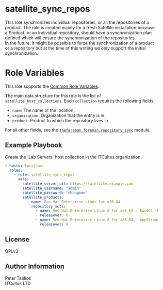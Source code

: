 # satellite_sync_repos

This role synchronizes individual repositories, or all the repositories of a product. The role is created mainly for 
a fresh Satellite installation because a Product, or an individual repository, should have a synchronization plan defined
which will ensure the synchronization of the repositories.  
In the future, it might be possible to force the synchronization of a product or a repository but at the time of this writing
we only support the initial synchronization. 

# Role Variables

This role supports the [Common Role Variables](https://github.com/theforeman/foreman-ansible-modules/blob/develop/README.md#common-role-variables).

The main data structure for this role is the list of `satellite_host_collections`. Each `collection` requires the following fields:

- `name`: The name of the location.
- `organization`: Organization that the entity is in
- `product`: Product to which the repository lives in

For all other fields, see the [`theforeman.foreman.repository_sync`](https://theforeman.github.io/foreman-ansible-modules/latest/plugins/repository_sync_module.html#ansible-collections-theforeman-foreman-repository-sync-module) module.

## Example Playbook

Create the 'Lab Servers' host collection in the ITCultus organization.

```yaml
- hosts: localhost
  roles:
    - role: satellite_sync_repos
      vars:
        satellite_server_url: https://satellite.example.com
        satellite_username: "admin"
        satellite_password: "changeme"
        satellite_products:
          - name: Red Hat Enterprise Linux for x86_64
            repository_sets:
              - name: Red Hat Enterprise Linux 8 for x86_64 - BaseOS (RPMs)
                releasever: 8
              - name: Red Hat Enterprise Linux 8 for x86_64 - AppStream (RPMs)
                releasever: 8
```

## License

GPLv3

## Author Information

Peter Tselios  
ITCultus LTD
